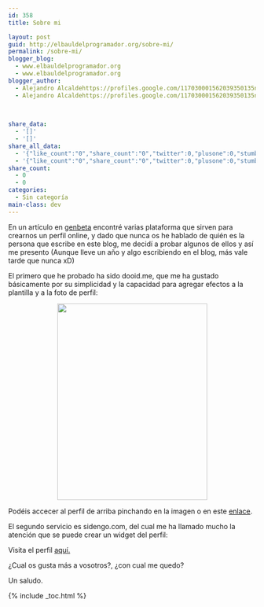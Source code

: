 ```yaml
---
id: 358
title: Sobre mi

layout: post
guid: http://elbauldelprogramador.org/sobre-mi/
permalink: /sobre-mi/
blogger_blog:
  - www.elbauldelprogramador.org
  - www.elbauldelprogramador.org
blogger_author:
  - Alejandro Alcaldehttps://profiles.google.com/117030001562039350135noreply@blogger.com
  - Alejandro Alcaldehttps://profiles.google.com/117030001562039350135noreply@blogger.com

  
  
share_data:
  - '[]'
  - '[]'
share_all_data:
  - '{"like_count":"0","share_count":"0","twitter":0,"plusone":0,"stumble":0,"pinit":0,"count":0,"time":1333551682}'
  - '{"like_count":"0","share_count":"0","twitter":0,"plusone":0,"stumble":0,"pinit":0,"count":0,"time":1333551682}'
share_count:
  - 0
  - 0
categories:
  - Sin categoría
main-class: dev
---
```

En un artículo en [genbeta][1] encontré varias plataforma que sirven para crearnos un perfil online, y dado que nunca os he hablado de quién es la persona que escribe en este blog, me decidí a probar algunos de ellos y así me presento (Aunque lleve un año y algo escribiendo en el blog, más vale tarde que nunca xD)

El primero que he probado ha sido dooid.me, que me ha gustado básicamente por su simplicidad y la capacidad para agregar efectos a la plantilla y a la foto de perfil:

  
<!--ad-->

<div class="separator" style="clear: both; text-align: center;">
  <a href="http://dooid.me/algui91" imageanchor="1" style="margin-left:1em; margin-right:1em"><img border="0" height="400" width="305" src="https://2.bp.blogspot.com/-rZI5KBL9Wcc/T2kEtQwVo-I/AAAAAAAACRM/tIBEVj-AO3c/s400/Screenshot%2B-%2B03202012%2B-%2B11%253A28%253A44%2BPM.png" /></a>
</div>

Podéis accecer al perfil de arriba pinchando en la imagen o en este [enlace][2].

El segundo servicio es sidengo.com, del cual me ha llamado mucho la atención que se puede crear un widget del perfil:

<p style="text-align:center">
</p>

Visita el perfil [aquí.][3]

¿Cual os gusta más a vosotros?, ¿con cual me quedo?

Un saludo.



 [1]: http://www.genbeta.com/web/dooid-otra-alternativa-para-crear-un-atractivo-perfil-personal
 [2]: http://dooid.me/algui91
 [3]: http://sidengo.com/Alejandro_alcalde

{% include _toc.html %}
